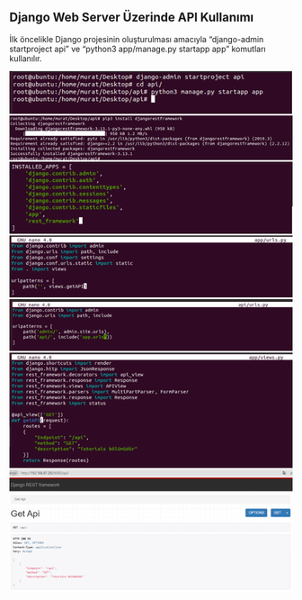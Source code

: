 ## Django Web Server Üzerinde API Kullanımı

İlk öncelikle Django projesinin oluşturulması amacıyla “django-admin startproject api” ve “python3 app/manage.py startapp app” komutları kullanılır.

![](https://github.com/mrtyildiz/Blog-Post/blob/main/Django/img/1.png?raw=true)
![](https://github.com/mrtyildiz/Blog-Post/blob/main/Django/img/2.png?raw=true)
![](https://github.com/mrtyildiz/Blog-Post/blob/main/Django/img/3.png?raw=true)
![](https://github.com/mrtyildiz/Blog-Post/blob/main/Django/img/4.png?raw=true)
![](https://github.com/mrtyildiz/Blog-Post/blob/main/Django/img/5.png?raw=true)
![](https://github.com/mrtyildiz/Blog-Post/blob/main/Django/img/6.png?raw=true)
![](https://github.com/mrtyildiz/Blog-Post/blob/main/Django/img/7.png?raw=true)

